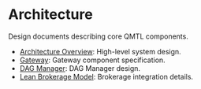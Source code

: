 # Architecture

Design documents describing core QMTL components.

- [Architecture Overview](architecture.md): High-level system design.
- [Gateway](gateway.md): Gateway component specification.
- [DAG Manager](dag-manager.md): DAG Manager design.
- [Lean Brokerage Model](lean_brokerage_model.md): Brokerage integration details.
